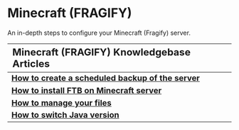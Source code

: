 <style>
.md-typeset h1{
    font-weight: bold;
    color: white;
}
.md-typeset blockquote {
	border-left: 0.2rem solid hsl(22deg 100% 50%);
}
.md-typeset blockquote p strong em{
    color: #FF5F00;
}
thead {
    font-size:  22px;
    text-align: left;
}

tr {
	text-align: left;
}

td {
    text-align: left;
    font-size: 18px

}
</style>

# Minecraft (FRAGIFY)

An in-depth steps to configure your Minecraft (Fragify) server.

| **Minecraft (FRAGIFY) Knowledgebase Articles**                                                                                |
|-------------------------------------------------------------------------------------------------------------------------------|
| **[How to create a scheduled backup of the server](How_to_create_a_scheduled_backup_of_the_server.md)**                       |
| **[How to install FTB on Minecraft server](How_to_install_FTB_on_Minecraft_server.md)**                                       |
| **[How to manage your files](How_to_manage_your_files.md)**                                                                   |
| **[How to switch Java version](How_to_switch_Java_version.md)**                                                               |